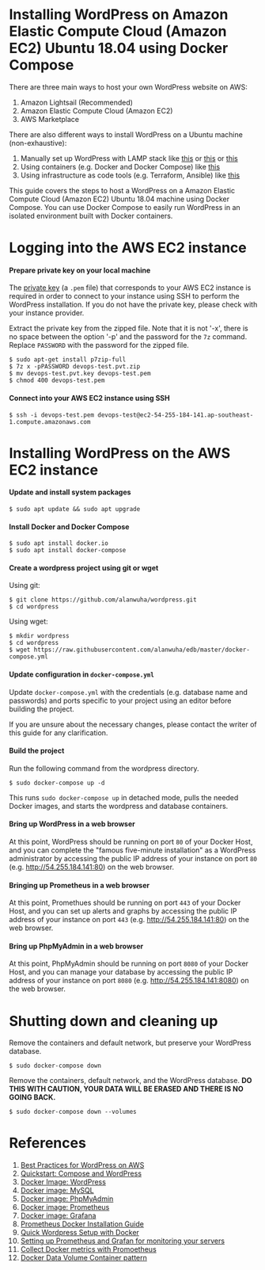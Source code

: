 # Installing WordPress on Amazon Elastic Compute Cloud (Amazon EC2) Ubuntu 18.04 using Docker Compose

There are three main ways to host your own WordPress website on AWS:

1. Amazon Lightsail (Recommended)
1. Amazon Elastic Compute Cloud (Amazon EC2)
1. AWS Marketplace

There are also different ways to install WordPress on a Ubuntu machine (non-exhaustive):
1. Manually set up WordPress with LAMP stack like [this](https://linuxbeast.com/tutorials/aws/how-to-install-wordpress-on-ec2-ubuntu-18-04/) or [this](https://medium.com/@kavishbaghel/setting-up-wordpress-with-lamp-stack-on-ec2-instance-aws-articles-28e50a675e08) or [this](https://aws.amazon.com/getting-started/hands-on/deploy-wordpress-with-amazon-rds/)
1. Using containers (e.g. Docker and Docker Compose) like [this](https://docs.docker.com/compose/wordpress/)
1. Using infrastructure as code tools (e.g. Terraform, Ansible) like [this](https://medium.com/@mschirbel/wordpress-on-aws-using-terraform-and-ansible-8c3e04cb76e9)

This guide covers the steps to host a WordPress on a Amazon Elastic Compute Cloud (Amazon EC2) Ubuntu 18.04 machine using Docker Compose. You can use Docker Compose to easily run WordPress in an isolated environment built with Docker containers.

# Logging into the AWS EC2 instance

#### Prepare private key on your local machine

The [private key](https://docs.aws.amazon.com/AWSEC2/latest/UserGuide/ec2-key-pairs.html) (a `.pem` file) that corresponds to your AWS EC2 instance is required in order to connect to your instance using SSH to perform the WordPress installation. If you do not have the private key, please check with your instance provider.

Extract the private key from the zipped file.
Note that it is not '-x', there is no space between the option '-p' and the password for the `7z` command. Replace `PASSWORD` with the password for the zipped file.
```
$ sudo apt-get install p7zip-full
$ 7z x -pPASSWORD devops-test.pvt.zip
$ mv devops-test.pvt.key devops-test.pem
$ chmod 400 devops-test.pem
```

#### Connect into your AWS EC2 instance using SSH
```
$ ssh -i devops-test.pem devops-test@ec2-54-255-184-141.ap-southeast-1.compute.amazonaws.com
```

# Installing WordPress on the AWS EC2 instance

#### Update and install system packages
```
$ sudo apt update && sudo apt upgrade
```

#### Install Docker and Docker Compose
```
$ sudo apt install docker.io
$ sudo apt install docker-compose
```

#### Create a wordpress project using git or wget
Using git:
```
$ git clone https://github.com/alanwuha/wordpress.git
$ cd wordpress
```

Using wget:
```
$ mkdir wordpress
$ cd wordpress
$ wget https://raw.githubusercontent.com/alanwuha/edb/master/docker-compose.yml
```

#### Update configuration in `docker-compose.yml`
Update `docker-compose.yml` with the credentials (e.g. database name and passwords) and ports specific to your project using an editor before building the project.

If you are unsure about the necessary changes, please contact the writer of this guide for any clarification.

#### Build the project
Run the following command from the wordpress directory.
```
$ sudo docker-compose up -d
```
This runs `sudo docker-compose up` in detached mode, pulls the needed Docker images, and starts the wordpress and database containers.

#### Bring up WordPress in a web browser

At this point, WordPress should be running on port `80` of your Docker Host, and you can complete the "famous five-minute installation" as a WordPress administrator by accessing the public IP address of your instance on port `80` (e.g. http://54.255.184.141:80) on the web browser.

#### Bringing up Prometheus in a web browser

At this point, Promethues should be running on port `443` of your Docker Host, and you can set up alerts and graphs by accessing the public IP address of your instance on port `443` (e.g. http://54.255.184.141:80) on the web browser.

#### Bring up PhpMyAdmin in a web browser

At this point, PhpMyAdmin should be running on port `8080` of your Docker Host, and you can manage your database by accessing the public IP address of your instance on port `8080` (e.g. http://54.255.184.141:8080) on the web browser.

# Shutting down and cleaning up

Remove the containers and default network, but preserve your WordPress database.
```
$ sudo docker-compose down
```

Remove the containers, default network, and the WordPress database. __DO THIS WITH CAUTION, YOUR DATA WILL BE ERASED AND THERE IS NO GOING BACK.__
```
$ sudo docker-compose down --volumes
```

# References
1. [Best Practices for WordPress on AWS](https://d1.awsstatic.com/whitepapers/wordpress-best-practices-on-aws.pdf)
1. [Quickstart: Compose and WordPress](https://docs.docker.com/compose/wordpress/)
1. [Docker Image: WordPress](https://hub.docker.com/_/wordpress/)
1. [Docker image: MySQL](https://hub.docker.com/_/mysql)
1. [Docker image: PhpMyAdmin](https://hub.docker.com/r/phpmyadmin/phpmyadmin)
1. [Docker image: Prometheus](https://hub.docker.com/r/prom/prometheus)
1. [Docker image: Grafana](https://hub.docker.com/r/grafana/grafana)
1. [Prometheus Docker Installation Guide](https://prometheus.io/docs/prometheus/latest/installation/)
1. [Quick Wordpress Setup with Docker](https://www.youtube.com/watch?v=pYhLEV-sRpY)
1. [Setting up Prometheus and Grafan for monitoring your servers](https://www.youtube.com/watch?v=4WWW2ZLEg74)
1. [Collect Docker metrics with Promoetheus](https://docs.docker.com/config/daemon/prometheus/)
1. [Docker Data Volume Container pattern](https://docs.docker.com/storage/volumes/)